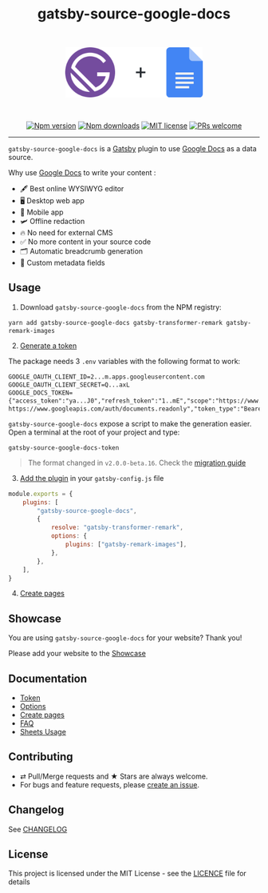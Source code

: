 <div align="center">
  <h1>gatsby-source-google-docs</h1>
  <br/>
  <p>
    <img src="./logo.png" alt="gatsby-source-google-docs" height="100px">
  </p>
  <br/>

[![Npm version][badge-npm]][npm]
[![Npm downloads][badge-npm-dl]][npm]
[![MIT license][badge-licence]](./LICENCE.md)
[![PRs welcome][badge-prs-welcome]](#contributing)

</div>

---

`gatsby-source-google-docs` is a [Gatsby](https://www.gatsbyjs.org/) plugin to use [Google Docs](https://docs.google.com/) as a data source.

Why use [Google Docs](https://docs.google.com/) to write your content :

-   🖋 Best online WYSIWYG editor
-   🖥 Desktop web app
-   📱 Mobile app
-   🛩 Offline redaction
-   🔥 No need for external CMS
-   ✅ No more content in your source code
-   🗂 Automatic breadcrumb generation
-   🤡 Custom metadata fields

## Usage

1. Download `gatsby-source-google-docs` from the NPM registry:

```shell
yarn add gatsby-source-google-docs gatsby-transformer-remark gatsby-remark-images
```

2. [Generate a token](./docs/token.md)

The package needs 3 `.env` variables with the following format to work:

```dotenv
GOOGLE_OAUTH_CLIENT_ID=2...m.apps.googleusercontent.com
GOOGLE_OAUTH_CLIENT_SECRET=Q...axL
GOOGLE_DOCS_TOKEN={"access_token":"ya...J0","refresh_token":"1..mE","scope":"https://www.googleapis.com/auth/drive.metadata.readonly https://www.googleapis.com/auth/documents.readonly","token_type":"Bearer","expiry_date":1598284554759}
```

`gatsby-source-google-docs` expose a script to make the generation easier.
Open a terminal at the root of your project and type:

```shell
gatsby-source-google-docs-token
```

> The format changed in `v2.0.0-beta.16`. Check the [migration guide](./docs/token.md)

3. [Add the plugin](./docs/options.md) in your `gatsby-config.js` file

```js
module.exports = {
    plugins: [
        "gatsby-source-google-docs",
        {
            resolve: "gatsby-transformer-remark",
            options: {
                plugins: ["gatsby-remark-images"],
            },
        },
    ],
}
```

4. [Create pages](./docs/pages.md)

## Showcase

You are using `gatsby-source-google-docs` for your website?
Thank you!

Please add your website to the [Showcase](./showcase.yml)

## Documentation

-   [Token](./docs/token.md)
-   [Options](./docs/options.md)
-   [Create pages](./docs/pages.md)
-   [FAQ](./docs/faq.md)
-   [Sheets Usage](./docs/sheets.md)

## Contributing

-   ⇄ Pull/Merge requests and ★ Stars are always welcome.
-   For bugs and feature requests, please [create an issue][github-issue].

## Changelog

See [CHANGELOG](./CHANGELOG.md)

## License

This project is licensed under the MIT License - see the
[LICENCE](./LICENCE.md) file for details

[badge-npm]: https://img.shields.io/npm/v/gatsby-source-google-docs.svg?style=flat-square
[badge-npm-dl]: https://img.shields.io/npm/dt/gatsby-source-google-docs.svg?style=flat-square
[badge-licence]: https://img.shields.io/badge/license-MIT-blue.svg?style=flat-square
[badge-prs-welcome]: https://img.shields.io/badge/PRs-welcome-brightgreen.svg?style=flat-square
[npm]: https://www.npmjs.org/package/gatsby-source-google-docs
[github-issue]: https://github.com/cedricdelpoux/gatsby-source-google-docs/issues/new
